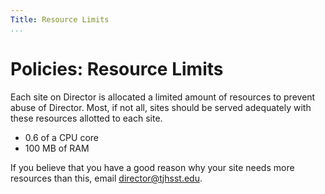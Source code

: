 ```yaml
---
Title: Resource Limits
...
```


# Policies: Resource Limits

Each site on Director is allocated a limited amount of resources to prevent abuse of Director. Most, if not all, sites should be served adequately with these resources allotted to each site.

* 0.6 of a CPU core
* 100 MB of RAM

If you believe that you have a good reason why your site needs more resources than this, email [director@tjhsst.edu](mailto:director@tjhsst.edu).

